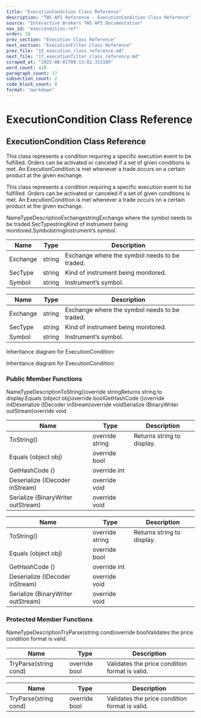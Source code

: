 ```yaml
---
title: "ExecutionCondition Class Reference"
description: "TWS API Reference - ExecutionCondition Class Reference"
source: "Interactive Brokers TWS API Documentation"
nav_id: "execcondition-ref"
order: 16
prev_section: "Execution Class Reference"
next_section: "ExecutionFilter Class Reference"
prev_file: "15_execution_class_reference.md"
next_file: "17_executionfilter_class_reference.md"
scraped_at: "2025-08-01T09:13:02.321105"
word_count: 420
paragraph_count: 17
subsection_count: 2
code_block_count: 0
format: "markdown"
---
```


# ExecutionCondition Class Reference

## ExecutionCondition Class Reference

This class represents a condition requiring a specific execution event to be fulfilled. Orders can be activated or canceled if a set of given conditions is met. An ExecutionCondition is met whenever a trade occurs on a certain product at the given exchange.

This class represents a condition requiring a specific execution event to be fulfilled. Orders can be activated or canceled if a set of given conditions is met. An ExecutionCondition is met whenever a trade occurs on a certain product at the given exchange.

NameTypeDescriptionExchangestringExchange where the symbol needs to be traded.SecTypestringKind of instrument being monitored.SymbolstringInstrument’s symbol.

| Name | Type | Description |
| --- | --- | --- |
| Exchange | string | Exchange where the symbol needs to be traded. |
| SecType | string | Kind of instrument being monitored. |
| Symbol | string | Instrument’s symbol. |

| Name | Type | Description |
| --- | --- | --- |
| Exchange | string | Exchange where the symbol needs to be traded. |
| SecType | string | Kind of instrument being monitored. |
| Symbol | string | Instrument’s symbol. |

Inheritance diagram for ExecutionCondition:

Inheritance diagram for ExecutionCondition:

### Public Member Functions

NameTypeDescriptionToString()override stringReturns string to display.Equals (object obj)override boolGetHashCode ()override intDeserialize (IDecoder inStream)override voidSerialize (BinaryWriter outStream)override void

| Name | Type | Description |
| --- | --- | --- |
| ToString() | override string | Returns string to display. |
| Equals (object obj) | override bool |  |
| GetHashCode () | override int |  |
| Deserialize (IDecoder inStream) | override void |  |
| Serialize (BinaryWriter outStream) | override void |  |

| Name | Type | Description |
| --- | --- | --- |
| ToString() | override string | Returns string to display. |
| Equals (object obj) | override bool |  |
| GetHashCode () | override int |  |
| Deserialize (IDecoder inStream) | override void |  |
| Serialize (BinaryWriter outStream) | override void |  |

### Protected Member Functions

NameTypeDescriptionTryParse(string cond)override boolValidates the price condition format is valid.

| Name | Type | Description |
| --- | --- | --- |
| TryParse(string cond) | override bool | Validates the price condition format is valid. |

| Name | Type | Description |
| --- | --- | --- |
| TryParse(string cond) | override bool | Validates the price condition format is valid. |